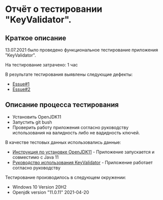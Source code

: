 # Отчёт о тестировании "KeyValidator".

## Краткое описание

13.07.2021 было проведено функциональное тестирование приложения "KeyValidator".

На тестирование затрачено: 1 час

В результате тестирования выявлены следующие дефекты:
* [Essue#1](https://github.com/irikras/KeyValidator/issues/1#issue-944064320)
* [Essue#2](https://github.com/irikras/KeyValidator/issues/2#issue-944066959)


## Описание процесса тестирования

- Установить OpenJDK11 
- Запустить git bush
- Проверить работу приложения согласно руководству использования на валидность либо не вадидность ключей.

В качестве тестовых данных использовались данные:
* [Инструкция по установке OpenJDK11](https://github.com/netology-code/javaqa-homeworks/blob/master/intro/openjdk11-manual.md) - Приложение запускается и совместимо с Java 11
* [Руководство использования KeyValidator](https://github.com/netology-code/javaqa-homeworks/blob/master/intro/user-manual.md) - Приложение работает согласно руководству 
    

Тестирование производилось в следующем окружении:
* Windows 10 Version 20H2
* Openjdk version "11.0.11" 2021-04-20

